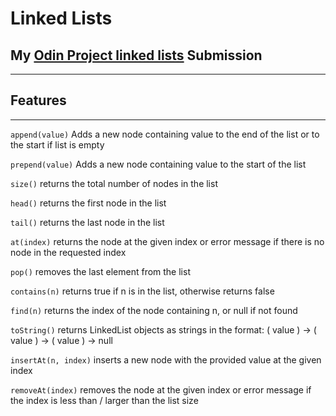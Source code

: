 <!-- @format -->

# Linked Lists

## My [Odin Project linked lists] Submission

---

## Features

---

`append(value)` Adds a new node containing value to the end of the list or to the start if list is empty

`prepend(value)` Adds a new node containing value to the start of the list

`size()` returns the total number of nodes in the list

`head()` returns the first node in the list

`tail()` returns the last node in the list

`at(index)` returns the node at the given index or error message if there is no node in the requested index

`pop()` removes the last element from the list

`contains(n)` returns true if n is in the list, otherwise returns false

`find(n)` returns the index of the node containing n, or null if not found

`toString()` returns LinkedList objects as strings in the format: ( value ) -> ( value ) -> ( value ) -> null

`insertAt(n, index)` inserts a new node with the provided value at the given index

`removeAt(index)` removes the node at the given index or error message if the index is less than / larger than the list size

[Odin Project linked lists]: https://www.theodinproject.com/lessons/javascript-linked-lists
